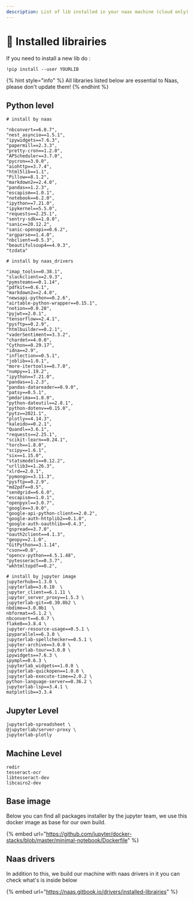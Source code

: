 ```yaml
---
description: List of lib installed in your naas machine (cloud only)
---
```


# 💃 Installed librairies

If you need to install a new lib do : 

```text
!pip install --user YOURLIB
```

{% hint style="info" %}
All libraries listed below are essential to Naas, please don't update them!
{% endhint %}

## Python level

```text
# install by naas

"nbconvert==6.0.7",
"nest_asyncio==1.5.1",
"ipywidgets==7.6.3",
"papermill==2.3.3",
"pretty-cron==1.2.0",
"APScheduler==3.7.0",
"pycron==3.0.0",
"aiohttp==3.7.4",
"html5lib==1.1",
"Pillow==8.1.2",
"markdown2==2.4.0",
"pandas==1.2.3",
"escapism==1.0.1",
"notebook==6.2.0",
"ipython==7.21.0",
"ipykernel==5.5.0",
"requests==2.25.1",
"sentry-sdk==1.0.0",
"sanic==20.12.2",
"sanic-openapi==0.6.2",
"argparse==1.4.0",
"nbclient==0.5.3",
"beautifulsoup4==4.9.3",
"tzdata"

# install by naas_drivers

"imap_tools==0.38.1",
"slackclient==2.9.3",
"pymsteams==0.1.14",
"pdfkit==0.6.1",
"markdown2==2.4.0",
"newsapi-python==0.2.6",
"airtable-python-wrapper==0.15.1",
"notion==0.0.28",
"pyjwt==2.0.1",
"tensorflow==2.4.1",
"pysftp==0.2.9",
"htmlbuilder==0.2.1",
"vaderSentiment==3.3.2",
"chardet==4.0.0",
"Cython==0.29.17",
"idna==2.9",
"inflection==0.5.1",
"joblib==1.0.1",
"more-itertools==8.7.0",
"numpy==1.19.2",
"ipython==7.21.0",
"pandas==1.2.3",
"pandas-datareader==0.9.0",
"patsy==0.5.1",
"pmdarima==1.8.0",
"python-dateutil==2.8.1",
"python-dotenv==0.15.0",
"pytz==2021.1",
"plotly==4.14.3",
"kaleido==0.2.1",
"Quandl==3.6.1",
"requests==2.25.1",
"scikit-learn==0.24.1",
"torch==1.8.0",
"scipy==1.6.1",
"six==1.15.0",
"statsmodels==0.12.2",
"urllib3==1.26.3",
"xlrd==2.0.1",
"pymongo==3.11.3",
"pysftp==0.2.9",
"md2pdf==0.5",
"sendgrid==6.6.0",
"escapism==1.0.1",
"openpyxl==3.0.7",
"google==3.0.0",
"google-api-python-client==2.0.2",
"google-auth-httplib2==0.1.0",
"google-auth-oauthlib==0.4.3",
"gspread==3.7.0",
"oauth2client==4.1.3",
"geopy==2.1.0",
"GitPython==3.1.14",
"cson==0.8",
"opencv-python==4.5.1.48",
"pytesseract==0.3.7",
"wkhtmltopdf==0.2",

# install by jupyter image
jupyterhub==1.3.0 \
jupyterlab==3.0.10  \
jupyter_client==6.1.11 \
jupyter_server_proxy==1.5.3 \
jupyterlab-git==0.30.0b2 \
nbdime==3.0.0b1  \
nbformat==5.1.2 \
nbconvert==6.0.7 \
flake8==3.8.4 \
jupyter-resource-usage==0.5.1 \
ipyparallel==6.3.0 \
jupyterlab-spellchecker==0.5.1 \
jupyter-archive==3.0.0 \
jupyterlab-tour==3.0.0 \
ipywidgets==7.6.3 \
ipympl==0.6.3 \
jupyterlab_widgets==1.0.0 \
jupyterlab-quickopen==1.0.0 \
jupyterlab-execute-time==2.0.2 \
python-language-server==0.36.2 \
jupyterlab-lsp==3.4.1 \
matplotlib==3.3.4
```

## Jupyter Level

```text
jupyterlab-spreadsheet \
@jupyterlab/server-proxy \
jupyterlab-plotly
```

## Machine Level

```text
redir 
tesseract-ocr
libtesseract-dev
libcairo2-dev
```

## Base image

Below you can find all packages installer by the jupyter team, we use this docker image as base for our own build. 

{% embed url="https://github.com/jupyter/docker-stacks/blob/master/minimal-notebook/Dockerfile" %}

## Naas drivers

In addition to this, we build our machine with naas drivers in it you can check what's is inside below

{% embed url="https://naas.gitbook.io/drivers/installed-librairies" %}



